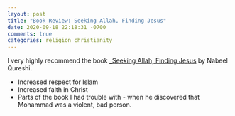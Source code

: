 ```yaml
---
layout: post
title: "Book Review: Seeking Allah, Finding Jesus"
date: 2020-09-18 22:18:31 -0700
comments: true
categories: religion christianity
---
```


I very highly recommend the book [_Seeking Allah, Finding Jesus](https://www.goodreads.com/book/show/18289396-seeking-allah-finding-jesus) by Nabeel Qureshi.

- Increased respect for Islam
- Increased faith in Christ
- Parts of the book I had trouble with - when he discovered that Mohammad was a violent, bad person.
